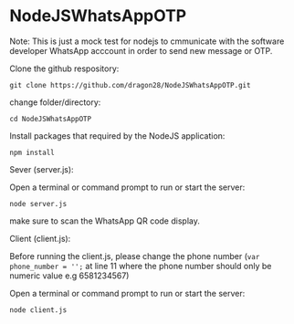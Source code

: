 # NodeJSWhatsAppOTP

Note: This is just a mock test for nodejs to cmmunicate with the software developer WhatsApp acccount in order to send new message or OTP.

Clone the github respository: 

`git clone https://github.com/dragon28/NodeJSWhatsAppOTP.git`

change folder/directory:

`cd NodeJSWhatsAppOTP`

Install packages that required by the NodeJS application:

`npm install`

Sever (server.js):

Open a terminal or command prompt to run or start the server:

`node server.js`

make sure to scan the WhatsApp QR code display.

Client (client.js):

Before running the client.js, please change the phone number (`var phone_number = '';` at line 11 where the phone number should only be numeric value e.g 6581234567)

Open a terminal or command prompt to run or start the server:

`node client.js`

